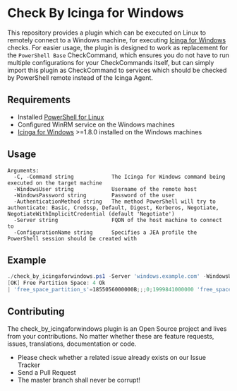 # Check By Icinga for Windows

This repository provides a plugin which can be executed on Linux to remotely connect to a Windows machine, for executing [Icinga for Windows](https://icinga.com/docs/icinga-for-windows/latest/) checks.
For easier usage, the plugin is designed to work as replacement for the `PowerShell Base` CheckCommand, which ensures you do not have to run multiple configurations for your CheckCommands itself, but can simply import this plugin as CheckCommand to services which should be checked by PowerShell remote instead of the Icinga Agent.

## Requirements

* Installed [PowerShell for Linux](https://docs.microsoft.com/de-de/powershell/scripting/install/installing-powershell-on-linux)
* Configured WinRM service on the Windows machines
* [Icinga for Windows](https://icinga.com/docs/icinga-for-windows/latest/) >=1.8.0 installed on the Windows machines

## Usage

```text
Arguments:
  -C, -Command string            The Icinga for Windows command being executed on the target machine
  -WindowsUser string            Username of the remote host
  -WindowsPassword string        Password of the user
  -AuthenticationMethod string   The method PowerShell will try to authenticate: Basic, Credssp, Default, Digest, Kerberos, Negotiate, NegotiateWithImplicitCredential (default 'Negotiate')
  -Server string                 FQDN of the host machine to connect to
  -ConfigurationName string      Specifies a JEA profile the PowerShell session should be created with
```

## Example

```powershell
./check_by_icingaforwindows.ps1 -Server 'windows.example.com' -WindowsUser 'domain\exampleuser' -WindowsPassword 'examplepassword' -C "Use-Icinga -Minimal; Exit-IcingaExecutePlugin -Command 'Invoke-IcingaCheckPartitionSpace' "
[OK] Free Partition Space: 4 Ok
| 'free_space_partition_s'=1855056000000B;;;0;1999841000000 'free_space_partition_i'=799003800000B;;;0;2199021000000 'free_space_partition_c'=442423800000B;;;0;478964400000 'free_space_partition_t'=102553700000B;;;0;107237900000
```

## Contributing

The check_by_icingaforwindows plugin is an Open Source project and lives from your contributions. No matter whether these are feature requests, issues, translations, documentation or code.

* Please check whether a related issue already exists on our Issue Tracker
* Send a Pull Request
* The master branch shall never be corrupt!
